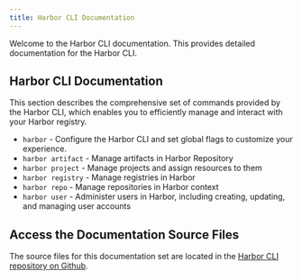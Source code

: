 ```yaml
---
title: Harbor CLI Documentation
---
```


Welcome to the Harbor CLI documentation. This provides detailed documentation for the Harbor CLI.

## Harbor CLI Documentation

This section describes the comprehensive set of commands provided by the Harbor CLI, which enables you to efficiently manage and interact with your Harbor registry.

- `harbor` - Configure the Harbor CLI and set global flags to customize your experience.
- `harbor artifact` - Manage artifacts in Harbor Repository
- `harbor project` - Manage projects and assign resources to them
- `harbor registry` - Manage registries in Harbor
- `harbor repo` - Manage repositories in Harbor context
- `harbor user` - Administer users in Harbor, including creating, updating, and managing user accounts

## Access the Documentation Source Files

The source files for this documentation set are located in the [Harbor CLI repository on Github](https://github.com/goharbor/harbor-cli/tree/main/doc/cli-docs).

